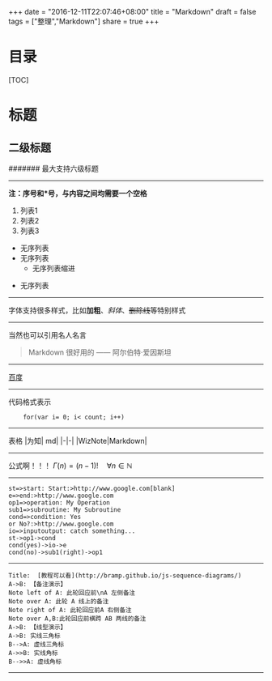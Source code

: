 +++
date = "2016-12-11T22:07:46+08:00"
title = "Markdown"
draft = false
tags = ["整理","Markdown"]
share = true
+++

# **目录**
[TOC]

# 标题
## 二级标题
####### 最大支持六级标题

-----
**注：序号和*号，与内容之间均需要一个空格**

1. 列表1
2. 列表2
3. 列表3

* 无序列表
* 无序列表
    * 无序列表缩进
- 无序列表

-----

字体支持很多样式，比如**加粗**、*斜体*、~~删除线~~等特别样式

-----

当然也可以引用名人名言
>Markdown 很好用的 —— 阿尔伯特·爱因斯坦

-----

[百度](www.baidu.com)

-----

代码格式表示
```
    for(var i= 0; i< count; i++)
```

-----

表格
|为知| md|
|-|-|
|WizNote|Markdown|


-----

公式啊！！！
$\Gamma(n) = (n-1)!\quad\forall n\in\mathbb N$

-----

```flow
st=>start: Start:>http://www.google.com[blank]
e=>end:>http://www.google.com
op1=>operation: My Operation
sub1=>subroutine: My Subroutine
cond=>condition: Yes
or No?:>http://www.google.com
io=>inputoutput: catch something...
st->op1->cond
cond(yes)->io->e
cond(no)->sub1(right)->op1
```
----

```sequence
Title:  [教程可以看](http://bramp.github.io/js-sequence-diagrams/)
A->B: 【备注演示】
Note left of A: 此轮回应前\nA 左侧备注
Note over A: 此轮 A 线上的备注
Note right of A: 此轮回应前A 右侧备注
Note over A,B:此轮回应前横跨 AB 两线的备注
A->B: 【线型演示】
A->B: 实线三角标
B-->A: 虚线三角标
A->>B: 实线角标
B-->>A: 虚线角标
```

-----
